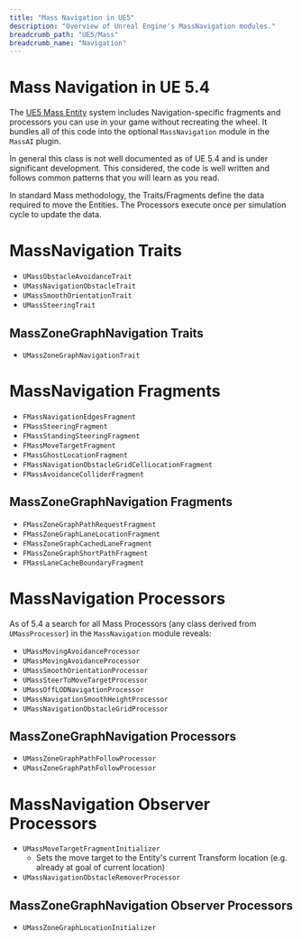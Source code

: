```yaml
---
title: "Mass Navigation in UE5"
description: "Overview of Unreal Engine's MassNavigation modules."
breadcrumb_path: "UE5/Mass"
breadcrumb_name: "Navigation"
---
```


# Mass Navigation in UE 5.4

The [UE5 Mass Entity](/UE5/Mass/) system includes Navigation-specific fragments and processors
you can use in your game without recreating the wheel.
It bundles all of this code into the optional `MassNavigation` module in the `MassAI` plugin.

In general this class is not well documented as of UE 5.4 and is under significant development.
This considered, the code is well written and follows common patterns that you will learn as
you read.

In standard Mass methodology, the Traits/Fragments define the data required to move the Entities.
The Processors execute once per simulation cycle to update the data.


# MassNavigation Traits

- `UMassObstacleAvoidanceTrait`
- `UMassNavigationObstacleTrait`
- `UMassSmoothOrientationTrait`
- `UMassSteeringTrait`

## MassZoneGraphNavigation Traits

- `UMassZoneGraphNavigationTrait`


# MassNavigation Fragments

- `FMassNavigationEdgesFragment`
- `FMassSteeringFragment`
- `FMassStandingSteeringFragment`
- `FMassMoveTargetFragment`
- `FMassGhostLocationFragment`
- `FMassNavigationObstacleGridCellLocationFragment`
- `FMassAvoidanceColliderFragment`

## MassZoneGraphNavigation Fragments

- `FMassZoneGraphPathRequestFragment`
- `FMassZoneGraphLaneLocationFragment`
- `FMassZoneGraphCachedLaneFragment`
- `FMassZoneGraphShortPathFragment`
- `FMassLaneCacheBoundaryFragment`


# MassNavigation Processors

As of 5.4 a search for all Mass Processors (any class derived from `UMassProcessor`)
in the `MassNavigation` module reveals:

- `UMassMovingAvoidanceProcessor`
- `UMassMovingAvoidanceProcessor`
- `UMassSmoothOrientationProcessor`
- `UMassSteerToMoveTargetProcessor`
- `UMassOffLODNavigationProcessor`
- `UMassNavigationSmoothHeightProcessor`
- `UMassNavigationObstacleGridProcessor`

## MassZoneGraphNavigation Processors

- `UMassZoneGraphPathFollowProcessor`
- `UMassZoneGraphPathFollowProcessor`


# MassNavigation Observer Processors

- `UMassMoveTargetFragmentInitializer`
  - Sets the move target to the Entity's current Transform location (e.g. already at goal of current location)
- `UMassNavigationObstacleRemoverProcessor`

## MassZoneGraphNavigation Observer Processors

- `UMassZoneGraphLocationInitializer`

